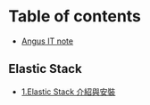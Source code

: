 # Table of contents

* [Angus IT note](README.md)

## Elastic Stack

* [1.Elastic Stack 介紹與安裝](elastic-stack/1.elasticstack-install.md)

